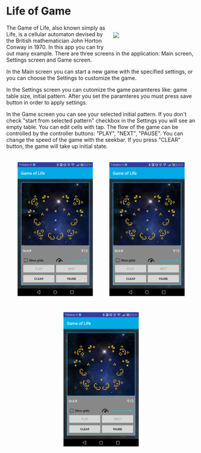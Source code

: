 Life of Game
====
<p><img src="https://github.com/bodaiboka/test/blob/master/SVID_20170205_195943.gif" width="200" hspace="20" vspace="20" align="right">
The Game of Life, also known simply as Life, is a cellular automaton devised by the British mathematician John Horton Conway in 1970. In this app you can try out many example. 
There are three screens in the application: Main screen, Settings screen and Game screen.
</p>
 <p >In the Main screen you can start a new game with the specified settings, or you can choose the Settings to customize the game. </p>
<p >In the Settings screen you can cutomize the game paramteres like: game table size, initial pattern. After you set the paramteres you must press save button in order to apply settings.</p>
<p >In the Game screen you can see your selected initial pattern. If you don't check "start from selected pattern" checkbox in the Settings you will see an empty table. You can edit cells with tap. The flow of the game can be controlled by the controller buttons: "PLAY", "NEXT", "PAUSE". You can change the speed of the game with the seekbar. If you press "CLEAR" button, the game will take up initial state.  </p>
<p/>
<div align="center" >
    <img src="https://github.com/bodaiboka/test/blob/master/image.png" width="200" hspace="20" vspace="20"/>
    <img src="https://github.com/bodaiboka/test/blob/master/image.png" width="200" hspace="20" vspace="20"/>
    <img src="https://github.com/bodaiboka/test/blob/master/image.png" width="200" hspace="20" vspace="20"/>
</div>
<p/>

